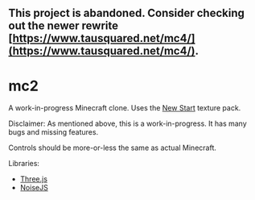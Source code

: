 ## This project is abandoned. Consider checking out the newer rewrite [https://www.tausquared.net/mc4/](https://www.tausquared.net/mc4/).

# mc2
A work-in-progress Minecraft clone. Uses the [New Start](https://www.planetminecraft.com/texture_pack/new-start---by-loufisch/) texture pack.

Disclaimer: As mentioned above, this is a work-in-progress. It has many bugs and missing features.

Controls should be more-or-less the same as actual Minecraft.

Libraries:
* [Three.js](https://github.com/mrdoob/three.js/)
* [NoiseJS](https://github.com/josephg/noisejs)
